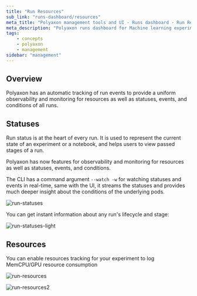 ```yaml
---
title: "Run Resources"
sub_link: "runs-dashboard/resources"
meta_title: "Polyaxon management tools and UI - Runs dashboard - Run Resources"
meta_description: "Polyaxon runs dashboard for Machine learning experiment tracking and visualizations."
tags:
    - concepts
    - polyaxon
    - management
sidebar: "management"
---
```


## Overview

Polyaxon has an automatic tracking of run events to provide a uniform observability and monitoring for resources as well as statuses, events, and conditions of all runs.

## Statuses

Run status is at the heart of every run. It is used to represent the current state of an experiment or a notebook, and helps users to view passed stages of a run.

Polyaxon has now features for observability and monitoring for resources as well as statuses, events, and conditions.

The CLI has a command argument `--watch -w` for watching statuses and events in real-time, same with the UI, 
it streams the statuses and provides much deeper insight about the conditions of the underlying pods.

![run-statuses](../../../../content/images/dashboard/runs/statuses.png)

You can get instant information about any run's lifecycle and stage:

![run-statuses-light](../../../../content/images/dashboard/runs/statuses-light.png)

## Resources

You can enable resources tracking for your experiment to log MemCPU/GPU resource consumption

![run-resources](../../../../content/images/dashboard/runs/resources.png)

![run-resources2](../../../../content/images/dashboard/runs/resources2.png)

